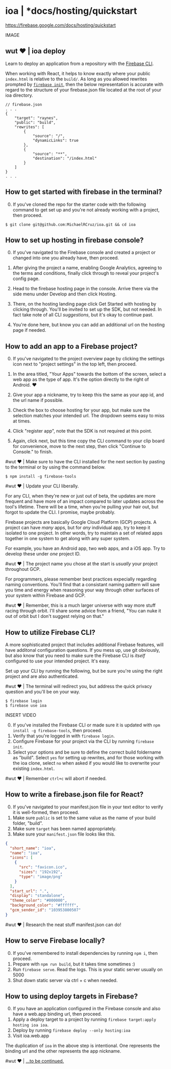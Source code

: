 # ioa | *docs/hosting/quickstart

https://firebase.google.com/docs/hosting/quickstart

IMAGE

## wut ❤️ | ioa deploy

Learn to deploy an application from a repository with the [Firebase CLI](https://firebase.google.com/docs/cli).

When working with React, it helps to know exactly where your public `index.html` is relative to the `build/`. As long as you allowed rewrites prompted by [`firebase init`](https://firebase.google.com/docs/hosting/quickstart), then the below representation is accurate with regard to the structure of your firebase.json file located at the root of your ioa directory.

```
// firebase.json
. . .
{
    "target": "raynes",
    "public": "build",
    "rewrites": [
        {
            "source": "/",
            "dynamicLinks": true
        },
        {
            "source": "**",
            "destination": "/index.html"
        }
    ]
}
. . .
```

## How to get started with firebase in the terminal?

0. If you've cloned the repo for the starter code with the following command to get set up and you're not already working with a project, then proceed.

```terminal
$ git clone git@github.com:MichaelRCruz/ioa.git && cd ioa
```

## How to set up hosting in firebase console?

0. If you've navigated to the Firebase console and created a project or changed into one you already have, then proceed.

1. After giving the project a name, enabling Google Analytics, agreeing to the terms and conditions, finally click through to reveal your project's config page.

2. Head to the firebase hosting page in the console. Arrive there via the side menu under Develop and then click Hosting.

3. There, on the hosting landing page click Get Started with hosting by clicking through. You'll be invited to set up the SDK, but not needed. In fact take note of all CLI _suggestions_, but it's okay to continue past.

4. You're done here, but know you can add an additional url on the hosting page if needed.

## How to add an app to a Firebase project?

0. If you've navigated to the project overview page by clicking the settings icon next to "project settings" in the top left, then proceed.

1. In the area titled, "Your Apps" towards the bottom of the screen, select a web app as the type of app. It's the option directly to the right of Android. ❤️

2. Give your app a nickname, try to keep this the same as your app id, and the url name if possible.

3. Check the box to choose hosting for your app, but make sure the selection matches your intended url. The dropdown seems easy to miss at times.

4. Click "register app", note that the SDK is not required at this point.

5. Again, click next, but this time copy the CLI command to your clip board for convenience, move to the next step, then click "Continue to Console." to finish.

#wut ❤️ | Make sure to have the CLI installed for the next section by pasting to the terminal or by using the command below.

```terminal
$ npm install -g firebase-tools
```

️#wut ❤️ | Update your CLI liberally.

For any CLI, when they're new or just out of beta, the updates are more frequent and have more of an impact compared to later updates across the tool's lifetime. There will be a time, when you're pulling your hair out, but forgot to update the CLI. I promise, maybe probably.

Firebase projects are basically Google Cloud Platform (GCP) projects. A project can have _many_ apps, but for _any_ individual app, try to keep it isolated to one project. In other words, try to maintain a set of related apps together in one system to get along with any super system.

For example, you have an Android app, two web apps, and a iOS app. Try to develop these under _one_ project ID.

#wut ❤️ | The project name you chose at the start is _usually_ your project throughout GCP.

For programmers, please remember best practices expecially regarding naming conventions. You'll find that a consistant naming pattern will save you time and energy when reasoning your way through other surfaces of your system within Firebase and GCP. 

#wut ❤️ | Remember, this is a much larger universe with way more stuff racing through orbit. I'll share some advice from a friend, "You can nuke it out of orbit but I don't suggest relying on that."

## How to utilize Firebase CLI?

A more sophisticated project that includes additional Firebase features, will have additonal configuration questions. If you mess up, use git obviously, but also know that you need to make sure the Firebase CLI is _itself_ configured to use your intended project. It's easy.

Set up your CLI by running the following, but be sure you're using the right project and are also authenticated.

#wut ❤️ | The terminal will redirect you, but address the quick privacy question and you'll be on your way.

```terminal
$ firebase login
$ firebase use ioa
```

INSERT VIDEO

0. If you've installed the Firebase CLI or made sure it is updated with `npm install -g firebase-tools`, then proceed.
1. Verify that you're logged in with `firebase login`.
2. Configure Firebase for your project via the CLI by running `firebase init`.
3. Select your options and be sure to define the correct build foldername as "build". Select `yes` for setting up rewrites, and for those working with the ioa clone, select `no` when asked if you would like to overwrite your existing `index.html`.

#wut ❤️ | Remember `ctrl+c` will abort if needed.

## How to write a firebase.json file for React?

0. If you've navigated to your manifest.json file in your text editor to verify it is well-formed, then proceed.
1. Make sure `public` is set to the same value as the name of your build folder, "build".
2. Make sure `target` has been named appropriately.
3. Make sure your `manifest.json` file looks like this.

```json
{
  "short_name": "ioa",
  "name": "ioa",
  "icons": [
    {
      "src": "favicon.ico",
      "sizes": "192x192",
      "type": "image/png"
    }
  ],
  "start_url": ".",
  "display": "standalone",
  "theme_color": "#000000",
  "background_color": "#ffffff",
  "gcm_sender_id": "103953800507"
}
```

#wut ❤️ | Research the neat stuff manifest.json can do!

## How to serve Firebase locally?

0. If you've remembered to install dependencies by running `npm i`, then proceed.
1. Prepare with `npm run build`, but it takes time sometimes :)
2. Run `firebase serve`. Read the logs. This is your static server usually on 5000
3. Shut down static server via ctrl + c when needed.

## How to using deploy targets in Firebase?

0. If you have an application configured in the Firebase console and also have a web.app binding url, then proceed.
1. Apply a deploy target to a project by running `firebase target:apply hosting ioa ioa`.
2. Deploy by running `firebase deploy --only hosting:ioa`
3. Visit ioa.web.app

The duplication of `ioa` in the above step is intentional. One represents the binding url and the other represents the app nickname.

#wut ❤️ | [...to be continued.](https://wut.app)
